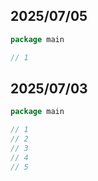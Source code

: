 ## 2025/07/05

```go
package main

// 1
```

## 2025/07/03

```go
package main

// 1
// 2
// 3
// 4
// 5
```